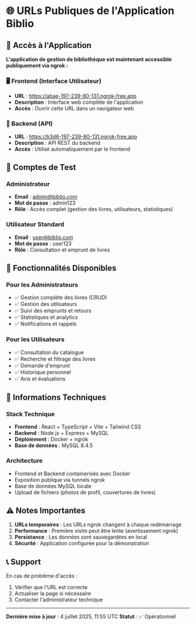 # 🌐 URLs Publiques de l'Application Biblio

## 📱 Accès à l'Application

**L'application de gestion de bibliothèque est maintenant accessible publiquement via ngrok :**

### 🖥️ Frontend (Interface Utilisateur)
- **URL** : https://abae-197-239-80-131.ngrok-free.app
- **Description** : Interface web complète de l'application
- **Accès** : Ouvrir cette URL dans un navigateur web

### 🔧 Backend (API)
- **URL** : https://b3d6-197-239-80-131.ngrok-free.app
- **Description** : API REST du backend
- **Accès** : Utilisé automatiquement par le frontend

## 👤 Comptes de Test

### Administrateur
- **Email** : admin@biblio.com
- **Mot de passe** : admin123
- **Rôle** : Accès complet (gestion des livres, utilisateurs, statistiques)

### Utilisateur Standard
- **Email** : user@biblio.com
- **Mot de passe** : user123
- **Rôle** : Consultation et emprunt de livres

## 🚀 Fonctionnalités Disponibles

### Pour les Administrateurs
- ✅ Gestion complète des livres (CRUD)
- ✅ Gestion des utilisateurs
- ✅ Suivi des emprunts et retours
- ✅ Statistiques et analytics
- ✅ Notifications et rappels

### Pour les Utilisateurs
- ✅ Consultation du catalogue
- ✅ Recherche et filtrage des livres
- ✅ Demande d'emprunt
- ✅ Historique personnel
- ✅ Avis et évaluations

## 🔧 Informations Techniques

### Stack Technique
- **Frontend** : React + TypeScript + Vite + Tailwind CSS
- **Backend** : Node.js + Express + MySQL
- **Déploiement** : Docker + ngrok
- **Base de données** : MySQL 8.4.5

### Architecture
- Frontend et Backend containerisés avec Docker
- Exposition publique via tunnels ngrok
- Base de données MySQL locale
- Upload de fichiers (photos de profil, couvertures de livres)

## ⚠️ Notes Importantes

1. **URLs temporaires** : Les URLs ngrok changent à chaque redémarrage
2. **Performance** : Première visite peut être lente (avertissement ngrok)
3. **Persistance** : Les données sont sauvegardées en local
4. **Sécurité** : Application configurée pour la démonstration

## 📞 Support

En cas de problème d'accès :
1. Vérifier que l'URL est correcte
2. Actualiser la page si nécessaire
3. Contacter l'administrateur technique

---

**Dernière mise à jour** : 4 juillet 2025, 11:55 UTC
**Statut** : ✅ Opérationnel
